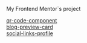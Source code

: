 My Frontend Mentor`s project

<a href="https://qr-code-component-main-eight.vercel.app/">qr-code-component</a>  <br>
<a href="https://frontend-mentor-three-pink.vercel.app/">blog-preview-card</a>  <br>
<a href="https://frontend-mentor-pttw.vercel.app/">social-links-profile</a>  <br>
